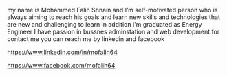my name is Mohammed Falih Shnain and I’m self-motivated person who is always
aiming to reach his goals and learn new skills and technologies
that are new and challenging to learn 
in addition i'm graduated as Energy Engineer 
I have passion in bussnes adminstation and web development 
for contact me you can reach me by linkedin and facebook

https://www.linkedin.com/in/mofalih64

https://www.facebook.com/mofalih64

